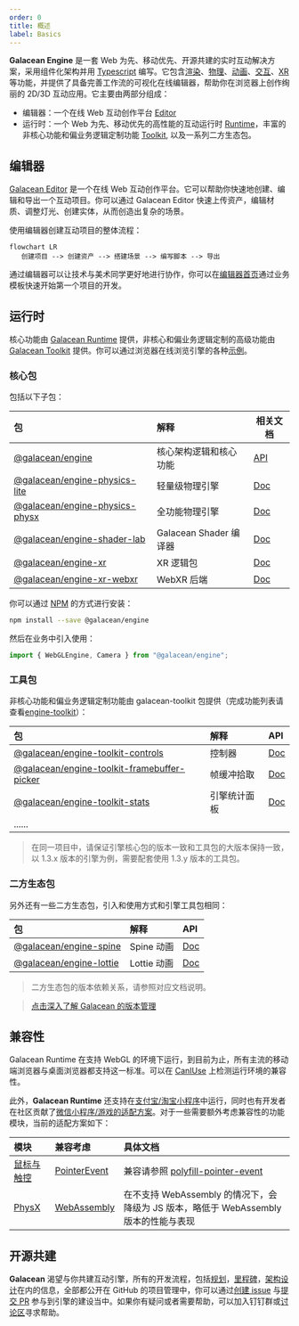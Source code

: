 ```yaml
---
order: 0
title: 概述
label: Basics
---
```


**Galacean Engine** 是一套 Web 为先、移动优先、开源共建的实时互动解决方案，采用组件化架构并用 [Typescript](https://www.typescriptlang.org/) 编写。它包含[渲染](/docs/graphics/renderer/renderer)、[物理](/docs/physics/overall)、[动画](/docs/animation/overview)、[交互](/docs/input/input)、[XR](/docs/xr/overall)等功能，并提供了具备完善工作流的可视化在线编辑器，帮助你在浏览器上创作绚丽的 2D/3D 互动应用。它主要由两部分组成：

- 编辑器：一个在线 Web 互动创作平台 [Editor](https://galacean.antgroup.com/editor)
- 运行时：一个 Web 为先、移动优先的高性能的互动运行时 [Runtime](https://github.com/galacean/runtime)，丰富的非核心功能和偏业务逻辑定制功能 [Toolkit](https://github.com/galacean/runtime-toolkit), 以及一系列二方生态包。

## 编辑器

[Galacean Editor](https://antg.antgroup.com/editor) 是一个在线 Web 互动创作平台。它可以帮助你快速地创建、编辑和导出一个互动项目。你可以通过 Galacean Editor 快速上传资产，编辑材质、调整灯光、创建实体，从而创造出复杂的场景。

使用编辑器创建互动项目的整体流程：

```mermaid
flowchart LR
   创建项目 --> 创建资产 --> 搭建场景 --> 编写脚本 --> 导出
```

通过编辑器可以让技术与美术同学更好地进行协作，你可以在[编辑器首页](https://galacean.antgroup.com/editor)通过业务模板快速开始第一个项目的开发。

## 运行时

核心功能由 [Galacean Runtime](https://www.npmjs.com/package/@galacean/runtime) 提供，非核心和偏业务逻辑定制的高级功能由 [Galacean Toolkit](https://github.com/galacean/runtime-toolkit) 提供。你可以通过浏览器在线浏览引擎的各种[示例](https://antg.antgroup.com/#/examples/latest/background)。

### 核心包

包括以下子包：

| 包 | 解释 | 相关文档 |
| :-- | :-- | --- |
| [@galacean/engine](https://www.npmjs.com/package/@galacean/engine) | 核心架构逻辑和核心功能 | [API](/apis/galacean) |
| [@galacean/engine-physics-lite](https://www.npmjs.com/package/@galacean/engine-physics-lite) | 轻量级物理引擎 | [Doc](/docs/physics/overall) |
| [@galacean/engine-physics-physx](https://www.npmjs.com/package/@galacean/engine-physics-physx) | 全功能物理引擎 | [Doc](/docs/physics/overall) |
| [@galacean/engine-shader-lab](https://www.npmjs.com/package/@galacean/engine-shader-lab) | Galacean Shader 编译器 | [Doc](/docs/graphics/shader/lab) |
| [@galacean/engine-xr](https://www.npmjs.com/package/@galacean/engine-xr) | XR 逻辑包 | [Doc](/docs/xr/overall) |
| [@galacean/engine-xr-webxr](https://www.npmjs.com/package/@galacean/engine-xr-webxr) | WebXR 后端 | [Doc](/docs/xr/overall) |

你可以通过 [NPM](https://docs.npmjs.com/) 的方式进行安装：

```bash
npm install --save @galacean/engine
```

然后在业务中引入使用：

```typescript
import { WebGLEngine, Camera } from "@galacean/engine";
```

### 工具包

非核心功能和偏业务逻辑定制功能由 galacean-toolkit 包提供（完成功能列表请查看[engine-toolkit](https://github.com/galacean/engine-toolkit/tree/main)）：

| 包 | 解释 | API |
| :-- | :-- | :-- |
| [@galacean/engine-toolkit-controls](https://www.npmjs.com/package/@galacean/engine-toolkit-controls) | 控制器 | [Doc](/docs/graphics/camera/control/) |
| [@galacean/engine-toolkit-framebuffer-picker](https://www.npmjs.com/package/@galacean/engine-toolkit-framebuffer-picker) | 帧缓冲拾取 | [Doc](/docs/input/framebuffer-picker/) |
| [@galacean/engine-toolkit-stats](https://www.npmjs.com/package/@galacean/engine-toolkit-stats) | 引擎统计面板 | [Doc](/docs/performance/stats/) |
| ...... |  |  |

> 在同一项目中，请保证引擎核心包的版本一致和工具包的大版本保持一致，以 1.3.x 版本的引擎为例，需要配套使用 1.3.y 版本的工具包。

### 二方生态包

另外还有一些二方生态包，引入和使用方式和引擎工具包相同：

| 包 | 解释 | API |
| :-- | :-- | :-- |
| [@galacean/engine-spine](https://www.npmjs.com/package/@galacean/engine-spine) | Spine 动画 | [Doc](/docs/graphics/2D/spine/overview/) |
| [@galacean/engine-lottie](https://www.npmjs.com/package/@galacean/engine-lottie) | Lottie 动画 | [Doc](/docs/graphics/2D/lottie/) |

> 二方生态包的版本依赖关系，请参照对应文档说明。

> [点击深入了解 Galacean 的版本管理](/docs/basics/version/)

## 兼容性

Galacean Runtime 在支持 WebGL 的环境下运行，到目前为止，所有主流的移动端浏览器与桌面浏览器都支持这一标准。可以在 [CanIUse](https://caniuse.com/?search=webgl) 上检测运行环境的兼容性。

此外，**Galacean Runtime** 还支持在[支付宝/淘宝小程序](/docs/assets/build)中运行，同时也有开发者在社区贡献了[微信小程序/游戏的适配方案](https://github.com/deepkolos/platformize)。对于一些需要额外考虑兼容性的功能模块，当前的适配方案如下：

| 模块 | 兼容考虑 | 具体文档 |
| :-- | :-- | :-- |
| [鼠标与触控](/docs/input) | [PointerEvent](https://caniuse.com/?search=PointerEvent) | 兼容请参照 [polyfill-pointer-event](https://github.com/galacean/polyfill-pointer-event) |
| [PhysX](/docs/physics/overall) | [WebAssembly](https://caniuse.com/?search=wasm) | 在不支持 WebAssembly 的情况下，会降级为 JS 版本，略低于 WebAssembly 版本的性能与表现 |

## 开源共建

**Galacean** 渴望与你共建互动引擎，所有的开发流程，包括[规划](https://github.com/galacean/engine/projects?query=is%3Aopen)，[里程碑](https://github.com/galacean/engine/milestones)，[架构设计](https://github.com/galacean/engine/wiki/Physical-system-design)在内的信息，全部都公开在 GitHub 的项目管理中，你可以通过[创建 issue](https://docs.github.com/zh/issues/tracking-your-work-with-issues/creating-an-issue) 与[提交 PR](https://docs.github.com/zh/pull-requests/collaborating-with-pull-requests/proposing-changes-to-your-work-with-pull-requests/creating-a-pull-request-from-a-fork) 参与到引擎的建设当中。如果你有疑问或者需要帮助，可以加入钉钉群或[讨论区](https://github.com/orgs/galacean/discussions)寻求帮助。
